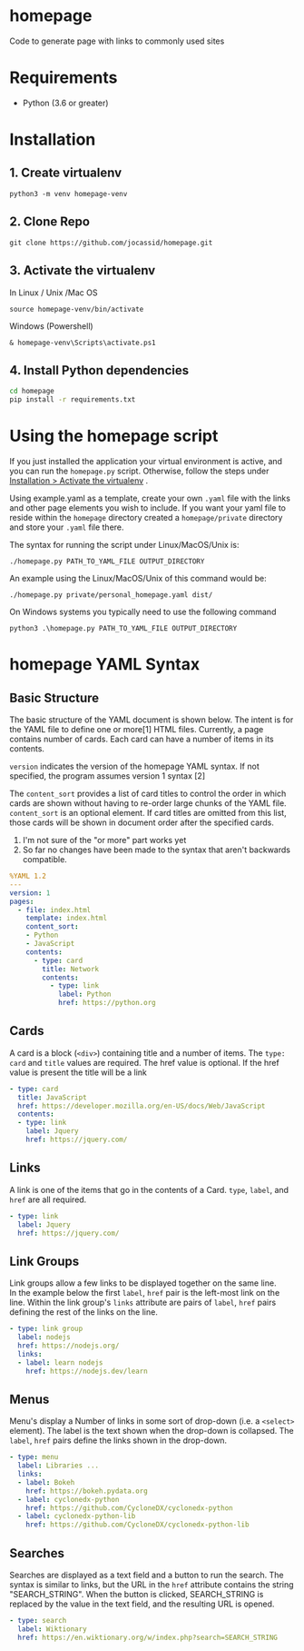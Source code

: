 homepage
========

Code to generate page with links to commonly used sites

# Requirements
- Python (3.6 or greater)

# Installation

## 1. Create virtualenv

`python3 -m venv homepage-venv`

## 2. Clone Repo

`git clone https://github.com/jocassid/homepage.git`

## 3. Activate the virtualenv

In Linux / Unix /Mac OS

`source homepage-venv/bin/activate`

Windows (Powershell)

`& homepage-venv\Scripts\activate.ps1`

## 4. Install Python dependencies

```bash
cd homepage
pip install -r requirements.txt
```

# Using the homepage script

If you just installed the application your virtual environment 
is active, and you can run the `homepage.py` script.  Otherwise, follow the 
steps under [Installation > Activate the virtualenv](#3-activate-the-virtualenv) .

Using example.yaml as a template, create your own `.yaml` file with the links
and other page elements you wish to include.  If you want your yaml file to 
reside within the `homepage` directory created a `homepage/private` directory
and store your `.yaml` file there.

The syntax for running the script under Linux/MacOS/Unix is:

`./homepage.py PATH_TO_YAML_FILE OUTPUT_DIRECTORY`

An example using the Linux/MacOS/Unix of this command would be:

`./homepage.py private/personal_homepage.yaml dist/`

On Windows systems you typically need to use the following command

`python3 .\homepage.py PATH_TO_YAML_FILE OUTPUT_DIRECTORY`

# homepage YAML Syntax

## Basic Structure

The basic structure of the YAML document is shown below.  The intent is for
the YAML file to define one or more[1] HTML files.  Currently, a page contains 
number of cards.  Each card can have a number of items in its contents.

`version` indicates the version of the homepage YAML syntax.  If not specified, 
the program assumes version 1 syntax [2]

The `content_sort` provides a list of card titles to control the order in which 
cards are shown without having to re-order large chunks of the YAML 
file.  `content_sort` is an optional element.  If card titles are omitted 
from this list, those cards will be shown in document order after the 
specified cards.

1. I'm not sure of the "or more" part works yet
2. So far no changes have been made to the syntax that aren't backwards compatible.

```yaml
%YAML 1.2
---
version: 1
pages:
  - file: index.html
    template: index.html
    content_sort:
    - Python
    - JavaScript
    contents:
      - type: card
        title: Network
        contents:
          - type: link
            label: Python
            href: https://python.org
```

## Cards

A card is a block (`<div>`) containing title and a number of items.  The 
`type: card` and `title` values are required.  The href value is optional.
If the href value is present the title will be a link

```yaml
- type: card
  title: JavaScript
  href: https://developer.mozilla.org/en-US/docs/Web/JavaScript
  contents:
  - type: link
    label: Jquery
    href: https://jquery.com/
```

## Links

A link is one of the items that go in the contents of a Card.  `type`, 
`label`, and `href` are all required.

```yaml
- type: link
  label: Jquery
  href: https://jquery.com/
```

## Link Groups

Link groups allow a few links to be displayed together on the same line.  
In the example below the first `label`, `href` pair is the left-most link on 
the line.  Within the link group's `links` attribute are pairs of `label`, 
`href` pairs defining the rest of the links on the line.

```yaml
- type: link group
  label: nodejs
  href: https://nodejs.org/
  links:
  - label: learn nodejs
    href: https://nodejs.dev/learn
```

## Menus

Menu's display a Number of links in some sort of drop-down (i.e. a `<select>` 
element).  The label is the text shown when the drop-down is collapsed.  The
`label`, `href` pairs define the links shown in the drop-down.

```yaml
- type: menu
  label: Libraries ...
  links:
  - label: Bokeh
    href: https://bokeh.pydata.org
  - label: cyclonedx-python
    href: https://github.com/CycloneDX/cyclonedx-python
  - label: cyclonedx-python-lib
    href: https://github.com/CycloneDX/cyclonedx-python-lib
```

## Searches

Searches are displayed as a text field and a button to run the search.  The
syntax is similar to links, but the URL in the `href` attribute contains the 
string "SEARCH_STRING".  When the button is clicked, SEARCH_STRING is replaced
by the value in the text field, and the resulting URL is opened.

```yaml
- type: search
  label: Wiktionary
  href: https://en.wiktionary.org/w/index.php?search=SEARCH_STRING
```

